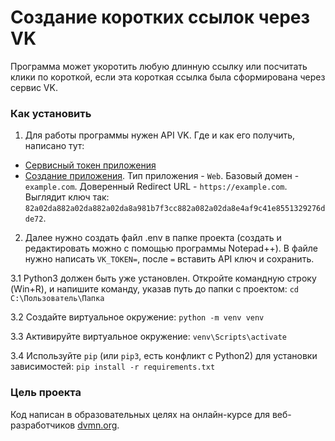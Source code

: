 # Создание коротких ссылок через VK

Программа может укоротить любую длинную ссылку или посчитать клики по короткой, если эта короткая ссылка была сформирована через сервис VK.

### Как установить

1. Для работы программы нужен API VK. Где и как его получить, написано тут:
- [Сервисный токен приложения](https://id.vk.com/about/business/go/docs/ru/vkid/latest/vk-id/connection/tokens/service-token)
- [Создание приложения](https://id.vk.com/about/business/go/docs/ru/vkid/latest/vk-id/connection/create-application). Тип приложения - `Web`. Базовый домен - `example.com`. Доверенный Redirect URL - `https://example.com`. Выглядит ключ так: `82a02da882a02da882a02da8a981b7f3cc882a082a02da8e4af9c41e8551329276dde72`. 

2. Далее нужно создать файл .env в папке проекта (создать и редактировать можно с помощью программы Notepad++). В файле нужно написать `VK_TOKEN=`, после `=` вставить API ключ и сохранить.

3.1 Python3 должен быть уже установлен. Откройте командную строку (Win+R), и напишите команду, указав путь до папки с проектом:
```cd C:\Пользователь\Папка```

3.2 Создайте виртуальное окружение:
```python -m venv venv```

3.3 Активируйте виртуальное окружение:
```venv\Scripts\activate```

3.4 Используйте `pip` (или `pip3`, есть конфликт с Python2) для установки зависимостей:
```pip install -r requirements.txt```

### Цель проекта

Код написан в образовательных целях на онлайн-курсе для веб-разработчиков [dvmn.org](https://dvmn.org/).
 
